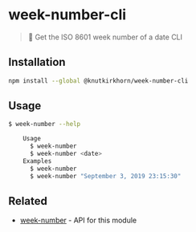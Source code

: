 # week-number-cli

> 📅 Get the ISO 8601 week number of a date CLI

## Installation

```sh
npm install --global @knutkirkhorn/week-number-cli
```

## Usage

```sh
$ week-number --help

	Usage
	  $ week-number
	  $ week-number <date>
	Examples
	  $ week-number
	  $ week-number "September 3, 2019 23:15:30"
```

## Related

- [week-number](https://github.com/knutkirkhorn/week-number) - API for this module
